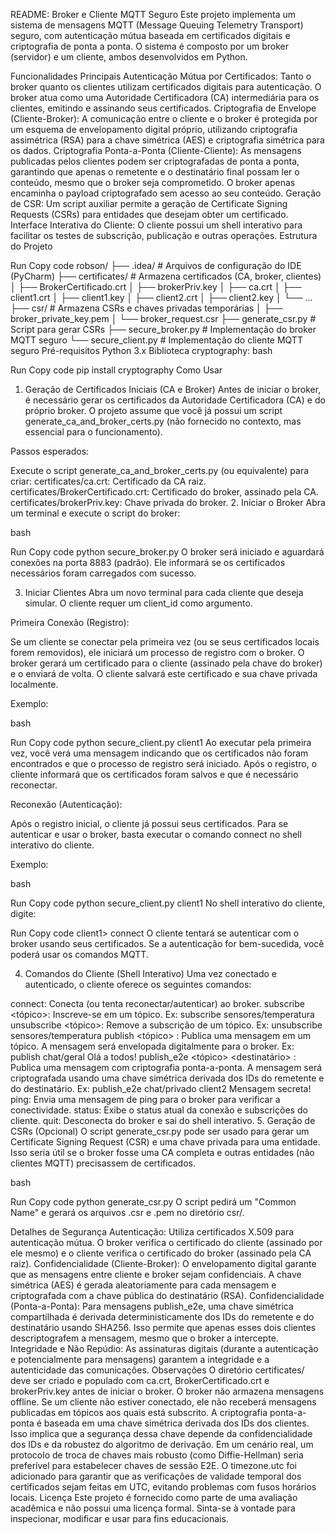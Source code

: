 README: Broker e Cliente MQTT Seguro
Este projeto implementa um sistema de mensagens MQTT (Message Queuing Telemetry Transport) seguro, com autenticação mútua baseada em certificados digitais e criptografia de ponta a ponta. O sistema é composto por um broker (servidor) e um cliente, ambos desenvolvidos em Python.

Funcionalidades Principais
Autenticação Mútua por Certificados: Tanto o broker quanto os clientes utilizam certificados digitais para autenticação. O broker atua como uma Autoridade Certificadora (CA) intermediária para os clientes, emitindo e assinando seus certificados.
Criptografia de Envelope (Cliente-Broker): A comunicação entre o cliente e o broker é protegida por um esquema de envelopamento digital próprio, utilizando criptografia assimétrica (RSA) para a chave simétrica (AES) e criptografia simétrica para os dados.
Criptografia Ponta-a-Ponta (Cliente-Cliente): As mensagens publicadas pelos clientes podem ser criptografadas de ponta a ponta, garantindo que apenas o remetente e o destinatário final possam ler o conteúdo, mesmo que o broker seja comprometido. O broker apenas encaminha o payload criptografado sem acesso ao seu conteúdo.
Geração de CSR: Um script auxiliar permite a geração de Certificate Signing Requests (CSRs) para entidades que desejam obter um certificado.
Interface Interativa do Cliente: O cliente possui um shell interativo para facilitar os testes de subscrição, publicação e outras operações.
Estrutura do Projeto

Run
Copy code
robson/
├── .idea/                     # Arquivos de configuração do IDE (PyCharm)
├── certificates/              # Armazena certificados (CA, broker, clientes)
│   ├── BrokerCertificado.crt
│   ├── brokerPriv.key
│   ├── ca.crt
│   ├── client1.crt
│   ├── client1.key
│   ├── client2.crt
│   ├── client2.key
│   └── ...
├── csr/                       # Armazena CSRs e chaves privadas temporárias
│   ├── broker_private_key.pem
│   └── broker_request.csr
├── generate_csr.py            # Script para gerar CSRs
├── secure_broker.py           # Implementação do broker MQTT seguro
└── secure_client.py           # Implementação do cliente MQTT seguro
Pré-requisitos
Python 3.x
Biblioteca cryptography:
bash

Run
Copy code
pip install cryptography
Como Usar
1. Geração de Certificados Iniciais (CA e Broker)
Antes de iniciar o broker, é necessário gerar os certificados da Autoridade Certificadora (CA) e do próprio broker. O projeto assume que você já possui um script generate_ca_and_broker_certs.py (não fornecido no contexto, mas essencial para o funcionamento).

Passos esperados:

Execute o script generate_ca_and_broker_certs.py (ou equivalente) para criar:
certificates/ca.crt: Certificado da CA raiz.
certificates/BrokerCertificado.crt: Certificado do broker, assinado pela CA.
certificates/brokerPriv.key: Chave privada do broker.
2. Iniciar o Broker
Abra um terminal e execute o script do broker:

bash

Run
Copy code
python secure_broker.py
O broker será iniciado e aguardará conexões na porta 8883 (padrão). Ele informará se os certificados necessários foram carregados com sucesso.

3. Iniciar Clientes
Abra um novo terminal para cada cliente que deseja simular. O cliente requer um client_id como argumento.

Primeira Conexão (Registro):

Se um cliente se conectar pela primeira vez (ou se seus certificados locais forem removidos), ele iniciará um processo de registro com o broker. O broker gerará um certificado para o cliente (assinado pela chave do broker) e o enviará de volta. O cliente salvará este certificado e sua chave privada localmente.

Exemplo:

bash

Run
Copy code
python secure_client.py client1
Ao executar pela primeira vez, você verá uma mensagem indicando que os certificados não foram encontrados e que o processo de registro será iniciado. Após o registro, o cliente informará que os certificados foram salvos e que é necessário reconectar.

Reconexão (Autenticação):

Após o registro inicial, o cliente já possui seus certificados. Para se autenticar e usar o broker, basta executar o comando connect no shell interativo do cliente.

Exemplo:

bash

Run
Copy code
python secure_client.py client1
No shell interativo do cliente, digite:


Run
Copy code
client1> connect
O cliente tentará se autenticar com o broker usando seus certificados. Se a autenticação for bem-sucedida, você poderá usar os comandos MQTT.

4. Comandos do Cliente (Shell Interativo)
Uma vez conectado e autenticado, o cliente oferece os seguintes comandos:

connect: Conecta (ou tenta reconectar/autenticar) ao broker.
subscribe <tópico>: Inscreve-se em um tópico.
Ex: subscribe sensores/temperatura
unsubscribe <tópico>: Remove a subscrição de um tópico.
Ex: unsubscribe sensores/temperatura
publish <tópico> <mensagem>: Publica uma mensagem em um tópico. A mensagem será envelopada digitalmente para o broker.
Ex: publish chat/geral Olá a todos!
publish_e2e <tópico> <destinatário> <mensagem>: Publica uma mensagem com criptografia ponta-a-ponta. A mensagem será criptografada usando uma chave simétrica derivada dos IDs do remetente e do destinatário.
Ex: publish_e2e chat/privado client2 Mensagem secreta!
ping: Envia uma mensagem de ping para o broker para verificar a conectividade.
status: Exibe o status atual da conexão e subscrições do cliente.
quit: Desconecta do broker e sai do shell interativo.
5. Geração de CSRs (Opcional)
O script generate_csr.py pode ser usado para gerar um Certificate Signing Request (CSR) e uma chave privada para uma entidade. Isso seria útil se o broker fosse uma CA completa e outras entidades (não clientes MQTT) precisassem de certificados.

bash

Run
Copy code
python generate_csr.py
O script pedirá um "Common Name" e gerará os arquivos .csr e .pem no diretório csr/.

Detalhes de Segurança
Autenticação: Utiliza certificados X.509 para autenticação mútua. O broker verifica o certificado do cliente (assinado por ele mesmo) e o cliente verifica o certificado do broker (assinado pela CA raiz).
Confidencialidade (Cliente-Broker): O envelopamento digital garante que as mensagens entre cliente e broker sejam confidenciais. A chave simétrica (AES) é gerada aleatoriamente para cada mensagem e criptografada com a chave pública do destinatário (RSA).
Confidencialidade (Ponta-a-Ponta): Para mensagens publish_e2e, uma chave simétrica compartilhada é derivada deterministicamente dos IDs do remetente e do destinatário usando SHA256. Isso permite que apenas esses dois clientes descriptografem a mensagem, mesmo que o broker a intercepte.
Integridade e Não Repúdio: As assinaturas digitais (durante a autenticação e potencialmente para mensagens) garantem a integridade e a autenticidade das comunicações.
Observações
O diretório certificates/ deve ser criado e populado com ca.crt, BrokerCertificado.crt e brokerPriv.key antes de iniciar o broker.
O broker não armazena mensagens offline. Se um cliente não estiver conectado, ele não receberá mensagens publicadas em tópicos aos quais está subscrito.
A criptografia ponta-a-ponta é baseada em uma chave simétrica derivada dos IDs dos clientes. Isso implica que a segurança dessa chave depende da confidencialidade dos IDs e da robustez do algoritmo de derivação. Em um cenário real, um protocolo de troca de chaves mais robusto (como Diffie-Hellman) seria preferível para estabelecer chaves de sessão E2E.
O timezone.utc foi adicionado para garantir que as verificações de validade temporal dos certificados sejam feitas em UTC, evitando problemas com fusos horários locais.
Licença
Este projeto é fornecido como parte de uma avaliação acadêmica e não possui uma licença formal. Sinta-se à vontade para inspecionar, modificar e usar para fins educacionais.
